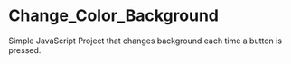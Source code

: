 # Change_Color_Background
Simple JavaScript Project that changes background each time a button is pressed.
